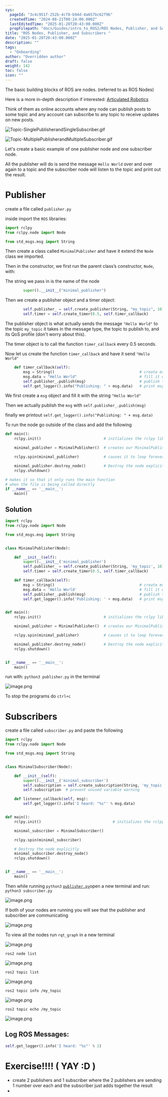 ```yaml
---
sys:
  pageId: "3c4c951f-252b-4cf8-b94d-4a657bc62f9b"
  createdTime: "2024-08-21T00:24:00.000Z"
  lastEditedTime: "2025-01-28T20:43:00.000Z"
  propFilepath: "docs/Guides/intro_to_ROS2/ROS Nodes, Publisher, and Subscribers .md"
title: "ROS Nodes, Publisher, and Subscribers "
date: "2025-01-28T20:43:00.000Z"
description: ""
tags:
  - "Onboarding"
author: "Overridden author"
draft: false
weight: 142
toc: false
icon: ""
---
```


The basic building blocks of ROS are nodes. (referred to as ROS Nodes)

Here is a more in-depth description if interested: [Articulated Robotics](https://articulatedrobotics.xyz/tutorials/ready-for-ros/ros-overview#2-nodes)

Think of them as online accounts where any node can publish posts to some topic and any account can subscribe to any topic to receive updates on new posts.

![Topic-SinglePublisherandSingleSubscriber.gif](https://docs.ros.org/en/humble/_images/Topic-SinglePublisherandSingleSubscriber.gif)

![Topic-MultiplePublisherandMultipleSubscriber.gif](https://docs.ros.org/en/humble/_images/Topic-MultiplePublisherandMultipleSubscriber.gif)

Let's create a basic example of one publisher node and one subscriber node.

All the publisher will do is send the message `Hello World` over and over again to a topic and the subscriber node will listen to the topic and print out the result.

# Publisher

create a file called `publisher.py` 

inside import the `ROS` libraries:

```python
import rclpy
from rclpy.node import Node

from std_msgs.msg import String
```

Then create a class called `MinimalPublisher` and have it extend the `Node` class we imported.

Then in the constructor, we first run the parent class’s constructor, `Node`, with:

The string we pass in is the name of the node

```python
        super().__init__("minimal_publisher")
```

Then we create a publisher object and a timer object:

```python
        self.publisher_ = self.create_publisher(String, "my_topic", 10)
        self.timer = self.create_timer(0.5, self.timer_callback)
```

The publisher object is what actually sends the message `"Hello World"` to the topic `my_topic` it takes in the message type, the topic to publish to, and its QoS profile (don't worry about this).

The timer object is to call the function `timer_callback` every 0.5 seconds.

Now let us create the function `timer_callback` and have it send `"Hello World"`

```python
    def timer_callback(self):
        msg = String()                                      # create msg object
        msg.data = "Hello World"                            # fill it with data
        self.publisher_.publish(msg)                        # publish the message
        self.get_logger().info("Publishing: " + msg.data)   # print msg
```

We first create a `msg` object and fill it with the string `"Hello World"`

Then we actually publish the `msg` with `self.publisher_.publish(msg)`

finally we printout `self.get_logger().info("Publishing: " + msg.data)`

To run the node go outside of the class and add the following

```python
def main():
    rclpy.init()                            # initializes the rclpy library

    minimal_publisher = MinimalPublisher()  # creates our MinimalPublisher object

    rclpy.spin(minimal_publisher)           # causes it to loop forever

    minimal_publisher.destroy_node()        # Destroy the node explicitly
    rclpy.shutdown()

# makes it so that it only runs the main function
# when the file is being called directly
if __name__ == '__main__': 
    main()
```

## Solution

```python
import rclpy
from rclpy.node import Node

from std_msgs.msg import String


class MinimalPublisher(Node):

    def __init__(self):
        super().__init__('minimal_publisher')
        self.publisher_ = self.create_publisher(String, 'my_topic', 10)
        self.timer = self.create_timer(0.5, self.timer_callback)

    def timer_callback(self):
        msg = String()                                      # create msg object
        msg.data = 'Hello World'                            # fill it with data
        self.publisher_.publish(msg)                        # publish the message
        self.get_logger().info('Publishing: ' + msg.data)   # print msg


def main():
    rclpy.init()                            # initializes the rclpy library

    minimal_publisher = MinimalPublisher()  # creates our MinimalPublisher object

    rclpy.spin(minimal_publisher)           # causes it to loop forever

    minimal_publisher.destroy_node()        # Destroy the node explicitly
    rclpy.shutdown()


if __name__ == '__main__':
    main()
```

run with: `python3 publisher.py` in the terminal

![image.png](https://prod-files-secure.s3.us-west-2.amazonaws.com/d518164a-d88e-44d1-a4ee-3adb3bd8bce0/9214accb-ad5b-44f1-a31c-b3167c59138b/image.png?X-Amz-Algorithm=AWS4-HMAC-SHA256&X-Amz-Content-Sha256=UNSIGNED-PAYLOAD&X-Amz-Credential=ASIAZI2LB4663ZZZMAMM%2F20250217%2Fus-west-2%2Fs3%2Faws4_request&X-Amz-Date=20250217T121421Z&X-Amz-Expires=3600&X-Amz-Security-Token=IQoJb3JpZ2luX2VjEEwaCXVzLXdlc3QtMiJIMEYCIQDQfyt4bmjztk8Ul7UgFGZVpn2zkR4oO%2BWQ7lQTE2nvVQIhAMwxX2jXXvpTj2m1wE1328lY1Y4zf6DH6EKnMe04xWgTKv8DCHUQABoMNjM3NDIzMTgzODA1IgwgVLIUi4U6bMm5xv4q3APKb%2Bpnja0loRmEKypFHT51RG2noGZB5f6KciKyS7gJUN5%2Bka8O0FkxhoRrAmA6fyuVClrlDqh9ETagbIbNTaQ1sLJeXaoQ5RsIrPbo4dk5fmDgGwumLXQEfyRGe99pscmsbwsIhjz0ueyMmFgFpD6ooqWg%2F7lrZ4iaO%2FUR7%2F599A%2Fq04aGpQ5qSSsG%2Bvdd5wxGbCJRBFHCDe6SqJwU5VVq0oHdPeVlknSbNrcW7bAYHZgpaZGfHmHi93PTSRQKkissZzqhF62IRFYKCgkHRWtUZiD9I6SP%2BVrSActDwtLtVVd1yxt9ZnMOZhrzswjSDLI%2Bl%2BVU8J172U%2Fggfj3H2psIx%2FZa7YLKJeAsVC2nImvLK16Ds0J3ZcFIVXZRMIl%2BH%2FksDMgLzBGq5cEZFB4w4fYxJk%2FLOhjnzSjm5RN8S3ZRudRMNqtd58b97ICJby0Suoz5pW04RQ5wO4A%2BjEFB2ucjbGzrUfmv0pPCaDu%2FiyEOMykXc8IOUxeRdQ4XcMY4PXv4S1SwRfCKbhnV%2BPj2TdhZyEzysNWztS%2FzSsCoR1ly6cDl2bo2z%2F0frpok8r%2FbhgVczly7Qy2Ak6ZK4yiUxDRDAAB4UI8ZgWZMuNHWa47gMVw%2F4Bul3Uz2P3XmjDTvsy9BjqkAQBgPyFGoeLX483SR%2BqjT%2B4VQRKjIrNGtw0jHIO2h%2Fxm5wDy07%2Fjhh%2BkvpKv3jtGAWe7mysOe7s%2F1frcAxH%2B%2BZ9RkX6NbzRKBW8m%2FPre1Y0MnGd%2FqTyXY88jYVuZ%2BBd1uG%2FqEUVNQYYkOwOkcWhkZAzzX0hDMCWdkW8x0uGWG34U%2BYmwVsn1eFAnKW83j%2FtGeZ7322L8mBoVhgTdSTPCVnNLv%2BmH&X-Amz-Signature=a549724fcb5c471a048f1135029cc442e75a60788f25488b223bd8c3438a7e0e&X-Amz-SignedHeaders=host&x-id=GetObject)

To stop the programs do `ctrl+c`

# Subscribers

create a file called `subscriber.py` and paste the following

```python
import rclpy
from rclpy.node import Node

from std_msgs.msg import String


class MinimalSubscriber(Node):

    def __init__(self):
        super().__init__('minimal_subscriber')
        self.subscription = self.create_subscription(String, 'my_topic', self.listener_callback, 10)
        self.subscription  # prevent unused variable warning

    def listener_callback(self, msg):
        self.get_logger().info('I heard: "%s"' % msg.data)


def main():
    rclpy.init()                                # initializes the rclpy library

    minimal_subscriber = MinimalSubscriber()

    rclpy.spin(minimal_subscriber)

    # Destroy the node explicitly
    minimal_subscriber.destroy_node()
    rclpy.shutdown()


if __name__ == '__main__':
    main()
```

Then while running `python3` [`publisher.py`](http://publisher.py/)open a new terminal and run: `python3 subscriber.py` 

![image.png](https://prod-files-secure.s3.us-west-2.amazonaws.com/d518164a-d88e-44d1-a4ee-3adb3bd8bce0/611fccf2-c738-4dbd-94e9-98f209092866/image.png?X-Amz-Algorithm=AWS4-HMAC-SHA256&X-Amz-Content-Sha256=UNSIGNED-PAYLOAD&X-Amz-Credential=ASIAZI2LB4663ZZZMAMM%2F20250217%2Fus-west-2%2Fs3%2Faws4_request&X-Amz-Date=20250217T121421Z&X-Amz-Expires=3600&X-Amz-Security-Token=IQoJb3JpZ2luX2VjEEwaCXVzLXdlc3QtMiJIMEYCIQDQfyt4bmjztk8Ul7UgFGZVpn2zkR4oO%2BWQ7lQTE2nvVQIhAMwxX2jXXvpTj2m1wE1328lY1Y4zf6DH6EKnMe04xWgTKv8DCHUQABoMNjM3NDIzMTgzODA1IgwgVLIUi4U6bMm5xv4q3APKb%2Bpnja0loRmEKypFHT51RG2noGZB5f6KciKyS7gJUN5%2Bka8O0FkxhoRrAmA6fyuVClrlDqh9ETagbIbNTaQ1sLJeXaoQ5RsIrPbo4dk5fmDgGwumLXQEfyRGe99pscmsbwsIhjz0ueyMmFgFpD6ooqWg%2F7lrZ4iaO%2FUR7%2F599A%2Fq04aGpQ5qSSsG%2Bvdd5wxGbCJRBFHCDe6SqJwU5VVq0oHdPeVlknSbNrcW7bAYHZgpaZGfHmHi93PTSRQKkissZzqhF62IRFYKCgkHRWtUZiD9I6SP%2BVrSActDwtLtVVd1yxt9ZnMOZhrzswjSDLI%2Bl%2BVU8J172U%2Fggfj3H2psIx%2FZa7YLKJeAsVC2nImvLK16Ds0J3ZcFIVXZRMIl%2BH%2FksDMgLzBGq5cEZFB4w4fYxJk%2FLOhjnzSjm5RN8S3ZRudRMNqtd58b97ICJby0Suoz5pW04RQ5wO4A%2BjEFB2ucjbGzrUfmv0pPCaDu%2FiyEOMykXc8IOUxeRdQ4XcMY4PXv4S1SwRfCKbhnV%2BPj2TdhZyEzysNWztS%2FzSsCoR1ly6cDl2bo2z%2F0frpok8r%2FbhgVczly7Qy2Ak6ZK4yiUxDRDAAB4UI8ZgWZMuNHWa47gMVw%2F4Bul3Uz2P3XmjDTvsy9BjqkAQBgPyFGoeLX483SR%2BqjT%2B4VQRKjIrNGtw0jHIO2h%2Fxm5wDy07%2Fjhh%2BkvpKv3jtGAWe7mysOe7s%2F1frcAxH%2B%2BZ9RkX6NbzRKBW8m%2FPre1Y0MnGd%2FqTyXY88jYVuZ%2BBd1uG%2FqEUVNQYYkOwOkcWhkZAzzX0hDMCWdkW8x0uGWG34U%2BYmwVsn1eFAnKW83j%2FtGeZ7322L8mBoVhgTdSTPCVnNLv%2BmH&X-Amz-Signature=2650b64967ac8fc22f3202cec112bd87981c40135c408b72349e30da063ff5f5&X-Amz-SignedHeaders=host&x-id=GetObject)

If both of your nodes are running you will see that the publisher and subscriber are communicating

![image.png](https://prod-files-secure.s3.us-west-2.amazonaws.com/d518164a-d88e-44d1-a4ee-3adb3bd8bce0/eea428b5-1cf0-43bb-a30b-81cbaf6c5c78/image.png?X-Amz-Algorithm=AWS4-HMAC-SHA256&X-Amz-Content-Sha256=UNSIGNED-PAYLOAD&X-Amz-Credential=ASIAZI2LB4663ZZZMAMM%2F20250217%2Fus-west-2%2Fs3%2Faws4_request&X-Amz-Date=20250217T121421Z&X-Amz-Expires=3600&X-Amz-Security-Token=IQoJb3JpZ2luX2VjEEwaCXVzLXdlc3QtMiJIMEYCIQDQfyt4bmjztk8Ul7UgFGZVpn2zkR4oO%2BWQ7lQTE2nvVQIhAMwxX2jXXvpTj2m1wE1328lY1Y4zf6DH6EKnMe04xWgTKv8DCHUQABoMNjM3NDIzMTgzODA1IgwgVLIUi4U6bMm5xv4q3APKb%2Bpnja0loRmEKypFHT51RG2noGZB5f6KciKyS7gJUN5%2Bka8O0FkxhoRrAmA6fyuVClrlDqh9ETagbIbNTaQ1sLJeXaoQ5RsIrPbo4dk5fmDgGwumLXQEfyRGe99pscmsbwsIhjz0ueyMmFgFpD6ooqWg%2F7lrZ4iaO%2FUR7%2F599A%2Fq04aGpQ5qSSsG%2Bvdd5wxGbCJRBFHCDe6SqJwU5VVq0oHdPeVlknSbNrcW7bAYHZgpaZGfHmHi93PTSRQKkissZzqhF62IRFYKCgkHRWtUZiD9I6SP%2BVrSActDwtLtVVd1yxt9ZnMOZhrzswjSDLI%2Bl%2BVU8J172U%2Fggfj3H2psIx%2FZa7YLKJeAsVC2nImvLK16Ds0J3ZcFIVXZRMIl%2BH%2FksDMgLzBGq5cEZFB4w4fYxJk%2FLOhjnzSjm5RN8S3ZRudRMNqtd58b97ICJby0Suoz5pW04RQ5wO4A%2BjEFB2ucjbGzrUfmv0pPCaDu%2FiyEOMykXc8IOUxeRdQ4XcMY4PXv4S1SwRfCKbhnV%2BPj2TdhZyEzysNWztS%2FzSsCoR1ly6cDl2bo2z%2F0frpok8r%2FbhgVczly7Qy2Ak6ZK4yiUxDRDAAB4UI8ZgWZMuNHWa47gMVw%2F4Bul3Uz2P3XmjDTvsy9BjqkAQBgPyFGoeLX483SR%2BqjT%2B4VQRKjIrNGtw0jHIO2h%2Fxm5wDy07%2Fjhh%2BkvpKv3jtGAWe7mysOe7s%2F1frcAxH%2B%2BZ9RkX6NbzRKBW8m%2FPre1Y0MnGd%2FqTyXY88jYVuZ%2BBd1uG%2FqEUVNQYYkOwOkcWhkZAzzX0hDMCWdkW8x0uGWG34U%2BYmwVsn1eFAnKW83j%2FtGeZ7322L8mBoVhgTdSTPCVnNLv%2BmH&X-Amz-Signature=2891686afcb2a016281249a1fc211646211e5b61845154cd71ef2bab6080dd31&X-Amz-SignedHeaders=host&x-id=GetObject)

To view all the nodes run `rqt_graph` in a new terminal

![image.png](https://prod-files-secure.s3.us-west-2.amazonaws.com/d518164a-d88e-44d1-a4ee-3adb3bd8bce0/1d98e964-4318-4d62-b5c4-8c8f78368598/image.png?X-Amz-Algorithm=AWS4-HMAC-SHA256&X-Amz-Content-Sha256=UNSIGNED-PAYLOAD&X-Amz-Credential=ASIAZI2LB4663ZZZMAMM%2F20250217%2Fus-west-2%2Fs3%2Faws4_request&X-Amz-Date=20250217T121421Z&X-Amz-Expires=3600&X-Amz-Security-Token=IQoJb3JpZ2luX2VjEEwaCXVzLXdlc3QtMiJIMEYCIQDQfyt4bmjztk8Ul7UgFGZVpn2zkR4oO%2BWQ7lQTE2nvVQIhAMwxX2jXXvpTj2m1wE1328lY1Y4zf6DH6EKnMe04xWgTKv8DCHUQABoMNjM3NDIzMTgzODA1IgwgVLIUi4U6bMm5xv4q3APKb%2Bpnja0loRmEKypFHT51RG2noGZB5f6KciKyS7gJUN5%2Bka8O0FkxhoRrAmA6fyuVClrlDqh9ETagbIbNTaQ1sLJeXaoQ5RsIrPbo4dk5fmDgGwumLXQEfyRGe99pscmsbwsIhjz0ueyMmFgFpD6ooqWg%2F7lrZ4iaO%2FUR7%2F599A%2Fq04aGpQ5qSSsG%2Bvdd5wxGbCJRBFHCDe6SqJwU5VVq0oHdPeVlknSbNrcW7bAYHZgpaZGfHmHi93PTSRQKkissZzqhF62IRFYKCgkHRWtUZiD9I6SP%2BVrSActDwtLtVVd1yxt9ZnMOZhrzswjSDLI%2Bl%2BVU8J172U%2Fggfj3H2psIx%2FZa7YLKJeAsVC2nImvLK16Ds0J3ZcFIVXZRMIl%2BH%2FksDMgLzBGq5cEZFB4w4fYxJk%2FLOhjnzSjm5RN8S3ZRudRMNqtd58b97ICJby0Suoz5pW04RQ5wO4A%2BjEFB2ucjbGzrUfmv0pPCaDu%2FiyEOMykXc8IOUxeRdQ4XcMY4PXv4S1SwRfCKbhnV%2BPj2TdhZyEzysNWztS%2FzSsCoR1ly6cDl2bo2z%2F0frpok8r%2FbhgVczly7Qy2Ak6ZK4yiUxDRDAAB4UI8ZgWZMuNHWa47gMVw%2F4Bul3Uz2P3XmjDTvsy9BjqkAQBgPyFGoeLX483SR%2BqjT%2B4VQRKjIrNGtw0jHIO2h%2Fxm5wDy07%2Fjhh%2BkvpKv3jtGAWe7mysOe7s%2F1frcAxH%2B%2BZ9RkX6NbzRKBW8m%2FPre1Y0MnGd%2FqTyXY88jYVuZ%2BBd1uG%2FqEUVNQYYkOwOkcWhkZAzzX0hDMCWdkW8x0uGWG34U%2BYmwVsn1eFAnKW83j%2FtGeZ7322L8mBoVhgTdSTPCVnNLv%2BmH&X-Amz-Signature=c182d7f1244cb88dde2f15f215aa08a613f470762b35fb2afe99d6f3e7ccd89f&X-Amz-SignedHeaders=host&x-id=GetObject)

`ros2 node list`

![image.png](https://prod-files-secure.s3.us-west-2.amazonaws.com/d518164a-d88e-44d1-a4ee-3adb3bd8bce0/680ac8cf-e6d9-4164-9ece-5b9a6fccffee/image.png?X-Amz-Algorithm=AWS4-HMAC-SHA256&X-Amz-Content-Sha256=UNSIGNED-PAYLOAD&X-Amz-Credential=ASIAZI2LB4663ZZZMAMM%2F20250217%2Fus-west-2%2Fs3%2Faws4_request&X-Amz-Date=20250217T121421Z&X-Amz-Expires=3600&X-Amz-Security-Token=IQoJb3JpZ2luX2VjEEwaCXVzLXdlc3QtMiJIMEYCIQDQfyt4bmjztk8Ul7UgFGZVpn2zkR4oO%2BWQ7lQTE2nvVQIhAMwxX2jXXvpTj2m1wE1328lY1Y4zf6DH6EKnMe04xWgTKv8DCHUQABoMNjM3NDIzMTgzODA1IgwgVLIUi4U6bMm5xv4q3APKb%2Bpnja0loRmEKypFHT51RG2noGZB5f6KciKyS7gJUN5%2Bka8O0FkxhoRrAmA6fyuVClrlDqh9ETagbIbNTaQ1sLJeXaoQ5RsIrPbo4dk5fmDgGwumLXQEfyRGe99pscmsbwsIhjz0ueyMmFgFpD6ooqWg%2F7lrZ4iaO%2FUR7%2F599A%2Fq04aGpQ5qSSsG%2Bvdd5wxGbCJRBFHCDe6SqJwU5VVq0oHdPeVlknSbNrcW7bAYHZgpaZGfHmHi93PTSRQKkissZzqhF62IRFYKCgkHRWtUZiD9I6SP%2BVrSActDwtLtVVd1yxt9ZnMOZhrzswjSDLI%2Bl%2BVU8J172U%2Fggfj3H2psIx%2FZa7YLKJeAsVC2nImvLK16Ds0J3ZcFIVXZRMIl%2BH%2FksDMgLzBGq5cEZFB4w4fYxJk%2FLOhjnzSjm5RN8S3ZRudRMNqtd58b97ICJby0Suoz5pW04RQ5wO4A%2BjEFB2ucjbGzrUfmv0pPCaDu%2FiyEOMykXc8IOUxeRdQ4XcMY4PXv4S1SwRfCKbhnV%2BPj2TdhZyEzysNWztS%2FzSsCoR1ly6cDl2bo2z%2F0frpok8r%2FbhgVczly7Qy2Ak6ZK4yiUxDRDAAB4UI8ZgWZMuNHWa47gMVw%2F4Bul3Uz2P3XmjDTvsy9BjqkAQBgPyFGoeLX483SR%2BqjT%2B4VQRKjIrNGtw0jHIO2h%2Fxm5wDy07%2Fjhh%2BkvpKv3jtGAWe7mysOe7s%2F1frcAxH%2B%2BZ9RkX6NbzRKBW8m%2FPre1Y0MnGd%2FqTyXY88jYVuZ%2BBd1uG%2FqEUVNQYYkOwOkcWhkZAzzX0hDMCWdkW8x0uGWG34U%2BYmwVsn1eFAnKW83j%2FtGeZ7322L8mBoVhgTdSTPCVnNLv%2BmH&X-Amz-Signature=e5a3b4ce8ee3f29b39e973542906f3b2853ad8f50f14b674fb4ce86a02f31876&X-Amz-SignedHeaders=host&x-id=GetObject)

`ros2 topic list`

![image.png](https://prod-files-secure.s3.us-west-2.amazonaws.com/d518164a-d88e-44d1-a4ee-3adb3bd8bce0/eee2ebe1-27ef-4a4a-96fb-2ca54126fb29/image.png?X-Amz-Algorithm=AWS4-HMAC-SHA256&X-Amz-Content-Sha256=UNSIGNED-PAYLOAD&X-Amz-Credential=ASIAZI2LB4663ZZZMAMM%2F20250217%2Fus-west-2%2Fs3%2Faws4_request&X-Amz-Date=20250217T121421Z&X-Amz-Expires=3600&X-Amz-Security-Token=IQoJb3JpZ2luX2VjEEwaCXVzLXdlc3QtMiJIMEYCIQDQfyt4bmjztk8Ul7UgFGZVpn2zkR4oO%2BWQ7lQTE2nvVQIhAMwxX2jXXvpTj2m1wE1328lY1Y4zf6DH6EKnMe04xWgTKv8DCHUQABoMNjM3NDIzMTgzODA1IgwgVLIUi4U6bMm5xv4q3APKb%2Bpnja0loRmEKypFHT51RG2noGZB5f6KciKyS7gJUN5%2Bka8O0FkxhoRrAmA6fyuVClrlDqh9ETagbIbNTaQ1sLJeXaoQ5RsIrPbo4dk5fmDgGwumLXQEfyRGe99pscmsbwsIhjz0ueyMmFgFpD6ooqWg%2F7lrZ4iaO%2FUR7%2F599A%2Fq04aGpQ5qSSsG%2Bvdd5wxGbCJRBFHCDe6SqJwU5VVq0oHdPeVlknSbNrcW7bAYHZgpaZGfHmHi93PTSRQKkissZzqhF62IRFYKCgkHRWtUZiD9I6SP%2BVrSActDwtLtVVd1yxt9ZnMOZhrzswjSDLI%2Bl%2BVU8J172U%2Fggfj3H2psIx%2FZa7YLKJeAsVC2nImvLK16Ds0J3ZcFIVXZRMIl%2BH%2FksDMgLzBGq5cEZFB4w4fYxJk%2FLOhjnzSjm5RN8S3ZRudRMNqtd58b97ICJby0Suoz5pW04RQ5wO4A%2BjEFB2ucjbGzrUfmv0pPCaDu%2FiyEOMykXc8IOUxeRdQ4XcMY4PXv4S1SwRfCKbhnV%2BPj2TdhZyEzysNWztS%2FzSsCoR1ly6cDl2bo2z%2F0frpok8r%2FbhgVczly7Qy2Ak6ZK4yiUxDRDAAB4UI8ZgWZMuNHWa47gMVw%2F4Bul3Uz2P3XmjDTvsy9BjqkAQBgPyFGoeLX483SR%2BqjT%2B4VQRKjIrNGtw0jHIO2h%2Fxm5wDy07%2Fjhh%2BkvpKv3jtGAWe7mysOe7s%2F1frcAxH%2B%2BZ9RkX6NbzRKBW8m%2FPre1Y0MnGd%2FqTyXY88jYVuZ%2BBd1uG%2FqEUVNQYYkOwOkcWhkZAzzX0hDMCWdkW8x0uGWG34U%2BYmwVsn1eFAnKW83j%2FtGeZ7322L8mBoVhgTdSTPCVnNLv%2BmH&X-Amz-Signature=d3d33ef5e13bdf537a89a1e0953f74c16695c85704ef0cdf702081d88c349a83&X-Amz-SignedHeaders=host&x-id=GetObject)

`ros2 topic info /my_topic`

![image.png](https://prod-files-secure.s3.us-west-2.amazonaws.com/d518164a-d88e-44d1-a4ee-3adb3bd8bce0/6288ef12-cb9e-406f-b9eb-65feed3a9011/image.png?X-Amz-Algorithm=AWS4-HMAC-SHA256&X-Amz-Content-Sha256=UNSIGNED-PAYLOAD&X-Amz-Credential=ASIAZI2LB4663ZZZMAMM%2F20250217%2Fus-west-2%2Fs3%2Faws4_request&X-Amz-Date=20250217T121421Z&X-Amz-Expires=3600&X-Amz-Security-Token=IQoJb3JpZ2luX2VjEEwaCXVzLXdlc3QtMiJIMEYCIQDQfyt4bmjztk8Ul7UgFGZVpn2zkR4oO%2BWQ7lQTE2nvVQIhAMwxX2jXXvpTj2m1wE1328lY1Y4zf6DH6EKnMe04xWgTKv8DCHUQABoMNjM3NDIzMTgzODA1IgwgVLIUi4U6bMm5xv4q3APKb%2Bpnja0loRmEKypFHT51RG2noGZB5f6KciKyS7gJUN5%2Bka8O0FkxhoRrAmA6fyuVClrlDqh9ETagbIbNTaQ1sLJeXaoQ5RsIrPbo4dk5fmDgGwumLXQEfyRGe99pscmsbwsIhjz0ueyMmFgFpD6ooqWg%2F7lrZ4iaO%2FUR7%2F599A%2Fq04aGpQ5qSSsG%2Bvdd5wxGbCJRBFHCDe6SqJwU5VVq0oHdPeVlknSbNrcW7bAYHZgpaZGfHmHi93PTSRQKkissZzqhF62IRFYKCgkHRWtUZiD9I6SP%2BVrSActDwtLtVVd1yxt9ZnMOZhrzswjSDLI%2Bl%2BVU8J172U%2Fggfj3H2psIx%2FZa7YLKJeAsVC2nImvLK16Ds0J3ZcFIVXZRMIl%2BH%2FksDMgLzBGq5cEZFB4w4fYxJk%2FLOhjnzSjm5RN8S3ZRudRMNqtd58b97ICJby0Suoz5pW04RQ5wO4A%2BjEFB2ucjbGzrUfmv0pPCaDu%2FiyEOMykXc8IOUxeRdQ4XcMY4PXv4S1SwRfCKbhnV%2BPj2TdhZyEzysNWztS%2FzSsCoR1ly6cDl2bo2z%2F0frpok8r%2FbhgVczly7Qy2Ak6ZK4yiUxDRDAAB4UI8ZgWZMuNHWa47gMVw%2F4Bul3Uz2P3XmjDTvsy9BjqkAQBgPyFGoeLX483SR%2BqjT%2B4VQRKjIrNGtw0jHIO2h%2Fxm5wDy07%2Fjhh%2BkvpKv3jtGAWe7mysOe7s%2F1frcAxH%2B%2BZ9RkX6NbzRKBW8m%2FPre1Y0MnGd%2FqTyXY88jYVuZ%2BBd1uG%2FqEUVNQYYkOwOkcWhkZAzzX0hDMCWdkW8x0uGWG34U%2BYmwVsn1eFAnKW83j%2FtGeZ7322L8mBoVhgTdSTPCVnNLv%2BmH&X-Amz-Signature=ddc75ca27498caa8fb966253c032c54e3f54f9773690c4c8e7f0ad9fb72c0cc7&X-Amz-SignedHeaders=host&x-id=GetObject)

`ros2 topic echo /my_topic`

![image.png](https://prod-files-secure.s3.us-west-2.amazonaws.com/d518164a-d88e-44d1-a4ee-3adb3bd8bce0/0a6fcb4d-422d-4a6c-a803-749ef4adf2c6/image.png?X-Amz-Algorithm=AWS4-HMAC-SHA256&X-Amz-Content-Sha256=UNSIGNED-PAYLOAD&X-Amz-Credential=ASIAZI2LB4663ZZZMAMM%2F20250217%2Fus-west-2%2Fs3%2Faws4_request&X-Amz-Date=20250217T121421Z&X-Amz-Expires=3600&X-Amz-Security-Token=IQoJb3JpZ2luX2VjEEwaCXVzLXdlc3QtMiJIMEYCIQDQfyt4bmjztk8Ul7UgFGZVpn2zkR4oO%2BWQ7lQTE2nvVQIhAMwxX2jXXvpTj2m1wE1328lY1Y4zf6DH6EKnMe04xWgTKv8DCHUQABoMNjM3NDIzMTgzODA1IgwgVLIUi4U6bMm5xv4q3APKb%2Bpnja0loRmEKypFHT51RG2noGZB5f6KciKyS7gJUN5%2Bka8O0FkxhoRrAmA6fyuVClrlDqh9ETagbIbNTaQ1sLJeXaoQ5RsIrPbo4dk5fmDgGwumLXQEfyRGe99pscmsbwsIhjz0ueyMmFgFpD6ooqWg%2F7lrZ4iaO%2FUR7%2F599A%2Fq04aGpQ5qSSsG%2Bvdd5wxGbCJRBFHCDe6SqJwU5VVq0oHdPeVlknSbNrcW7bAYHZgpaZGfHmHi93PTSRQKkissZzqhF62IRFYKCgkHRWtUZiD9I6SP%2BVrSActDwtLtVVd1yxt9ZnMOZhrzswjSDLI%2Bl%2BVU8J172U%2Fggfj3H2psIx%2FZa7YLKJeAsVC2nImvLK16Ds0J3ZcFIVXZRMIl%2BH%2FksDMgLzBGq5cEZFB4w4fYxJk%2FLOhjnzSjm5RN8S3ZRudRMNqtd58b97ICJby0Suoz5pW04RQ5wO4A%2BjEFB2ucjbGzrUfmv0pPCaDu%2FiyEOMykXc8IOUxeRdQ4XcMY4PXv4S1SwRfCKbhnV%2BPj2TdhZyEzysNWztS%2FzSsCoR1ly6cDl2bo2z%2F0frpok8r%2FbhgVczly7Qy2Ak6ZK4yiUxDRDAAB4UI8ZgWZMuNHWa47gMVw%2F4Bul3Uz2P3XmjDTvsy9BjqkAQBgPyFGoeLX483SR%2BqjT%2B4VQRKjIrNGtw0jHIO2h%2Fxm5wDy07%2Fjhh%2BkvpKv3jtGAWe7mysOe7s%2F1frcAxH%2B%2BZ9RkX6NbzRKBW8m%2FPre1Y0MnGd%2FqTyXY88jYVuZ%2BBd1uG%2FqEUVNQYYkOwOkcWhkZAzzX0hDMCWdkW8x0uGWG34U%2BYmwVsn1eFAnKW83j%2FtGeZ7322L8mBoVhgTdSTPCVnNLv%2BmH&X-Amz-Signature=14852232bd5a190a0eba3a4d6b938fd3fcb00ad2fb5eaf19ab485b1aa9804b23&X-Amz-SignedHeaders=host&x-id=GetObject)

## Log ROS Messages:

```python
self.get_logger().info('I heard: "%s"' % 2)
```

# Exercise!!!! ( YAY :D )

- create 2 publishers and 1 subscriber where the 2 publishers are sending 1 number over each and the subscriber just adds together the result
- 
